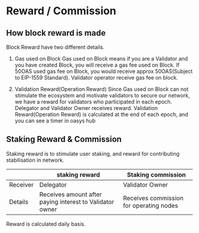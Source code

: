 # Reward / Commission

## How block reward is made
Block Reward have two different details.

1. Gas used on Block
Gas used on Block means if you are a Validator and you have created Block, you will receive a gas fee used on Block. If 50OAS used gas fee on Block, you would receive approx 50OAS(Subject to EIP-1559 Standard). Validator operator receive gas fee on block.

2. Validation Reward(Operation Reward)
Since Gas used on Block can not stimulate the ecosystem and motivate validators to secure our network, we have a reward for validators who participated in each epoch. Delegator and Validator Owner receives reward. Validation Reward(Operation Reward) is calculated at the end of each epoch, and you can see a timer in oasys hub

## Staking Reward & Commission

Staking reward is to stimulate user staking, and reward for contributing stabilisation in network.

||staking reward| Staking commission|
|-----------|-----------|-----------|
|Receiver| Delegator | Validator Owner|
|Details| Receives amount after paying interest to Validator owner | Receives commission for operating nodes |

Reward is calculated daily basis.